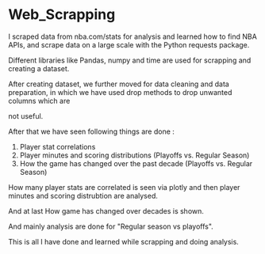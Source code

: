 # Web_Scrapping

I scraped data from nba.com/stats for analysis and learned how to find NBA APIs, and scrape data on a large scale with the Python requests package.

Different libraries like Pandas, numpy and time are used for scrapping and creating a dataset.

After creating dataset, we further moved for data cleaning and data preparation, in which we have used drop methods to drop unwanted columns which are

not useful.

After that we have seen following things are done :

1) Player stat correlations
2) Player minutes and scoring distributions (Playoffs vs. Regular Season)
3) How the game has changed over the past decade (Playoffs vs. Regular Season)


How many player stats are correlated is seen via plotly and then player minutes and scoring distrubtion are analysed.

And at last How game has changed over decades is shown. 

And mainly analysis are done for "Regular season vs playoffs".

This is all I have done and learned while scrapping and doing analysis.
